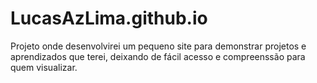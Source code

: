 # LucasAzLima.github.io

Projeto onde desenvolvirei um pequeno site para demonstrar projetos e aprendizados que terei, deixando de fácil acesso e compreenssão para quem visualizar.
